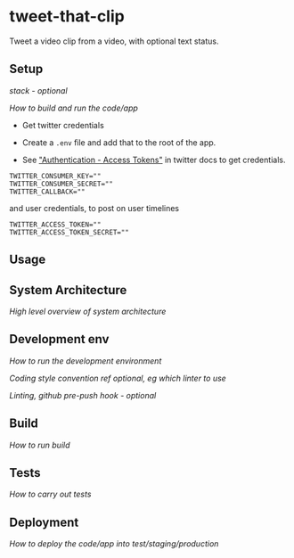 # tweet-that-clip
Tweet a video clip from a video, with optional text status.
 

## Setup

_stack - optional_

_How to build and run the code/app_

 
- Get twitter credentials
- Create a `.env` file and add that to the root of the app.

- See ["Authentication - Access Tokens"](https://developer.twitter.com/en/docs/basics/authentication/guides/access-tokens.html) in twitter docs to get credentials. 

```
TWITTER_CONSUMER_KEY=""
TWITTER_CONSUMER_SECRET=""
TWITTER_CALLBACK=""
```

and user credentials, to post on user timelines
```
TWITTER_ACCESS_TOKEN=""
TWITTER_ACCESS_TOKEN_SECRET=""
```

## Usage

 

## System Architecture

_High level overview of system architecture_


<!-- Twitter video upload constraints
https://developer.twitter.com/en/docs/media/upload-media/uploading-media/media-best-practices


Issue around file size
https://github.com/ttezel/twit/issues/461


Current restriction by Twit library is 15 sec 
 -->

 

## Development env

 _How to run the development environment_

_Coding style convention ref optional, eg which linter to use_

_Linting, github pre-push hook - optional_

 

## Build

_How to run build_

 

## Tests

_How to carry out tests_

 

## Deployment

_How to deploy the code/app into test/staging/production_